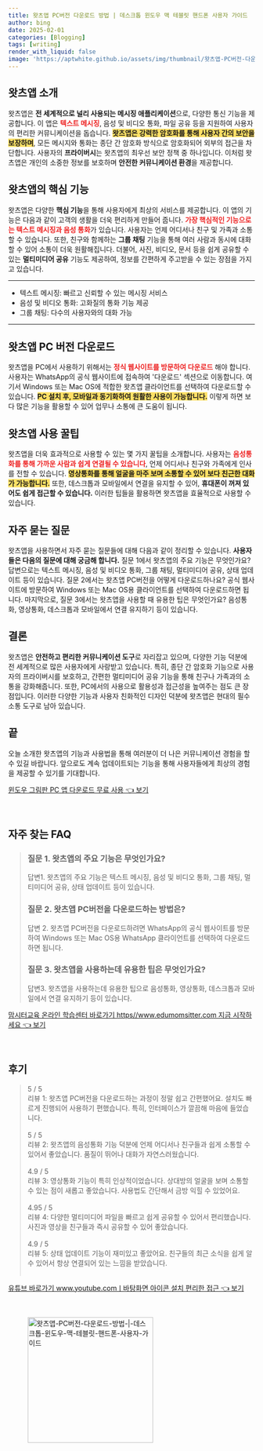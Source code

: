 ```yaml
---
title: 왓츠앱 PC버전 다운로드 방법 | 데스크톱 윈도우 맥 테블릿 핸드폰 사용자 가이드
author: bing
date: 2025-02-01
categories: [Blogging]
tags: [writing]
render_with_liquid: false
image: 'https://aptwhite.github.io/assets/img/thumbnail/왓츠앱-PC버전-다운로드-방법-|-데스크톱-윈도우-맥-테블릿-핸드폰-사용자-가이드.webp'
---
```



<h2 id='왓츠앱_소개'>왓츠앱 소개</h2>

<p>왓츠앱은 <b>전 세계적으로 널리 사용되는 메시징 애플리케이션</b>으로, 다양한 통신 기능을 제공합니다. 이 앱은 <b><span style="color: #ee2323;">텍스트 메시징</span></b>, 음성 및 비디오 통화, 파일 공유 등을 지원하여 사용자의 편리한 커뮤니케이션을 돕습니다. <b><span style="background-color: #ffe066;">왓츠앱은 강력한 암호화를 통해 사용자 간의 보안을 보장하며</span></b>, 모든 메시지와 통화는 종단 간 암호화 방식으로 암호화되어 외부의 접근을 차단합니다. 사용자의 <b>프라이버시</b>는 왓츠앱의 최우선 보안 정책 중 하나입니다. 이처럼 왓츠앱은 개인의 소중한 정보를 보호하며 <b>안전한 커뮤니케이션 환경</b>을 제공합니다.</p>

<h2 id='왓츠앱의_핵심_기능'>왓츠앱의 핵심 기능</h2>

<p>왓츠앱은 다양한 <b>핵심 기능</b>을 통해 사용자에게 최상의 서비스를 제공합니다. 이 앱의 기능은 다음과 같이 고객의 생활을 더욱 편리하게 만들어 줍니다. <b><span style="color: #ee2323;">가장 핵심적인 기능으로는 텍스트 메시징과 음성 통화</span></b>가 있습니다. 사용자는 언제 어디서나 친구 및 가족과 소통할 수 있습니다. 또한, 친구와 함께하는 <b>그룹 채팅</b> 기능을 통해 여러 사람과 동시에 대화할 수 있어 소통이 더욱 원활해집니다. 더불어, 사진, 비디오, 문서 등을 쉽게 공유할 수 있는 <b>멀티미디어 공유</b> 기능도 제공하여, 정보를 간편하게 주고받을 수 있는 장점을 가지고 있습니다.</p>

<hr />

<ul>
    <li>텍스트 메시징: 빠르고 신뢰할 수 있는 메시징 서비스</li>
    <li>음성 및 비디오 통화: 고화질의 통화 기능 제공</li>
    <li>그룹 채팅: 다수의 사용자와의 대화 가능</li>
</ul>

<hr />

<h2 id='왓츠앱_PC_버전_다운로드'>왓츠앱 PC 버전 다운로드</h2>

<p>왓츠앱을 PC에서 사용하기 위해서는 <b><span style="color: #ee2323;">정식 웹사이트를 방문하여 다운로드</span></b> 해야 합니다. 사용자는 WhatsApp의 공식 웹사이트에 접속하여 '다운로드' 섹션으로 이동합니다. 여기서 Windows 또는 Mac OS에 적합한 왓츠앱 클라이언트를 선택하여 다운로드할 수 있습니다. <b><span style="background-color: #ffe066;">PC 설치 후, 모바일과 동기화하여 원활한 사용이 가능합니다.</span></b> 이렇게 하면 보다 많은 기능을 활용할 수 있어 업무나 소통에 큰 도움이 됩니다.</p>

<h2 id='왓츠앱_사용_꿀팁'>왓츠앱 사용 꿀팁</h2>

<p>왓츠앱을 더욱 효과적으로 사용할 수 있는 몇 가지 꿀팁을 소개합니다. 사용자는 <b><span style="color: #ee2323;">음성통화를 통해 가까운 사람과 쉽게 연결될 수 있습니다</span></b>, 언제 어디서나 친구와 가족에게 인사를 전할 수 있습니다. <b><span style="background-color: #ffe066;">영상통화를 통해 얼굴을 마주 보며 소통할 수 있어 보다 친근한 대화가 가능합니다.</span></b> 또한, 데스크톱과 모바일에서 연결을 유지할 수 있어, <b>휴대폰이 꺼져 있어도 쉽게 접근할 수 있습니다.</b> 이러한 팁들을 활용하면 왓츠앱을 효율적으로 사용할 수 있습니다.</p>

<h2 id='자주_묻는_질문'>자주 묻는 질문</h2>

<p>왓츠앱을 사용하면서 자주 묻는 질문들에 대해 다음과 같이 정리할 수 있습니다. <b>사용자들은 다음의 질문에 대해 궁금해 합니다.</b> 질문 1에서 왓츠앱의 주요 기능은 무엇인가요? 답변으로는 텍스트 메시징, 음성 및 비디오 통화, 그룹 채팅, 멀티미디어 공유, 상태 업데이트 등이 있습니다. 질문 2에서는 왓츠앱 PC버전을 어떻게 다운로드하나요? 공식 웹사이트에 방문하여 Windows 또는 Mac OS용 클라이언트를 선택하여 다운로드하면 됩니다. 마지막으로, 질문 3에서는 왓츠앱을 사용할 때 유용한 팁은 무엇인가요? 음성통화, 영상통화, 데스크톱과 모바일에서 연결 유지하기 등이 있습니다.</p>

<h2 id='결론'>결론</h2>

<p>왓츠앱은 <b>안전하고 편리한 커뮤니케이션 도구</b>로 자리잡고 있으며, 다양한 기능 덕분에 전 세계적으로 많은 사용자에게 사랑받고 있습니다. 특히, 종단 간 암호화 기능으로 사용자의 프라이버시를 보호하고, 간편한 멀티미디어 공유 기능을 통해 친구나 가족과의 소통을 강화해줍니다. 또한, PC에서의 사용으로 활용성과 접근성을 높여주는 점도 큰 장점입니다. 이러한 다양한 기능과 사용자 친화적인 디자인 덕분에 왓츠앱은 현대의 필수 소통 도구로 남아 있습니다.</p>

<h2 id='끝'>끝</h2>

<p>오늘 소개한 왓츠앱의 기능과 사용법을 통해 여러분이 더 나은 커뮤니케이션 경험을 할 수 있길 바랍니다. 앞으로도 계속 업데이트되는 기능을 통해 사용자들에게 최상의 경험을 제공할 수 있기를 기대합니다.</p>


<p><a class="click-button" title="윈도우 그림판 PC 앱 다운로드 무료 사용" href="https://aptwhite.github.io/posts/%EC%9C%88%EB%8F%84%EC%9A%B0-%EA%B7%B8%EB%A6%BC%ED%8C%90-PC-%EC%95%B1-%EB%8B%A4%EC%9A%B4%EB%A1%9C%EB%93%9C-%EB%AC%B4%EB%A3%8C-%EC%82%AC%EC%9A%A9/" rel="dofollow">윈도우 그림판 PC 앱 다운로드 무료 사용 👈 보기</a></p><br>
<h2 id='자주_찾는_FAQ'>자주 찾는 FAQ</h2>
<div itemscope="" itemtype="https://schema.org/FAQPage"> 
<blockquote> 
<div itemscope="" itemprop="mainEntity" itemtype="https://schema.org/Question"> 
<h3 itemprop="name">질문 1. 왓츠앱의 주요 기능은 무엇인가요?</h3> 
<div itemscope="" itemprop="acceptedAnswer" itemtype="https://schema.org/Answer"> 
<span itemprop="text"> 
<p>답변1. 왓츠앱의 주요 기능은 텍스트 메시징, 음성 및 비디오 통화, 그룹 채팅, 멀티미디어 공유, 상태 업데이트 등이 있습니다.</p> 
</span> 
</div> 
</div> 

<div itemscope="" itemprop="mainEntity" itemtype="https://schema.org/Question"> 
<h3 itemprop="name">질문 2. 왓츠앱 PC버전을 다운로드하는 방법은?</h3> 
<div itemscope="" itemprop="acceptedAnswer" itemtype="https://schema.org/Answer"> 
<span itemprop="text"> 
<p>답변 2. 왓츠앱 PC버전을 다운로드하려면 WhatsApp의 공식 웹사이트를 방문하여 Windows 또는 Mac OS용 WhatsApp 클라이언트를 선택하여 다운로드하면 됩니다.</p> 
</span> 
</div> 
</div> 

<div itemscope="" itemprop="mainEntity" itemtype="https://schema.org/Question"> 
<h3 itemprop="name">질문 3. 왓츠앱을 사용하는데 유용한 팁은 무엇인가요?</h3> 
<div itemscope="" itemprop="acceptedAnswer" itemtype="https://schema.org/Answer"> 
<span itemprop="text"> 
<p>답변3. 왓츠앱을 사용하는데 유용한 팁으로 음성통화, 영상통화, 데스크톱과 모바일에서 연결 유지하기 등이 있습니다.</p> 
</span> 
</div> 
</div> 
</blockquote> 
</div>
<p><a class="click-button" title="맘시터교육 온라인 학습센터 바로가기 https//www.edumomsitter.com 지금 시작하세요" href="https://aptwhite.github.io/posts/%EB%A7%98%EC%8B%9C%ED%84%B0%EA%B5%90%EC%9C%A1-%EC%98%A8%EB%9D%BC%EC%9D%B8-%ED%95%99%EC%8A%B5%EC%84%BC%ED%84%B0-%EB%B0%94%EB%A1%9C%EA%B0%80%EA%B8%B0-httpswww.edumomsitter.com-%EC%A7%80%EA%B8%88-%EC%8B%9C%EC%9E%91%ED%95%98%EC%84%B8%EC%9A%94/" rel="dofollow">맘시터교육 온라인 학습센터 바로가기 https//www.edumomsitter.com 지금 시작하세요 👈 보기</a></p><br>
<h2 id='후기'>후기</h2>
<div itemscope itemtype="https://schema.org/Product">
  <blockquote>
  <div itemprop="review" itemscope itemtype="https://schema.org/Review">
      <div itemprop="reviewRating" itemscope itemtype="https://schema.org/Rating"> <span itemprop="ratingValue">5</span> / <span itemprop="bestRating">5</span> </div>
      <span itemprop="reviewBody">리뷰 1: 왓츠앱 PC버전을 다운로드하는 과정이 정말 쉽고 간편했어요. 설치도 빠르게 진행되어 사용하기 편했습니다. 특히, 인터페이스가 깔끔해 마음에 들었습니다.</span>
  </div>
  <br>
  <div itemprop="review" itemscope itemtype="https://schema.org/Review">
      <div itemprop="reviewRating" itemscope itemtype="https://schema.org/Rating"> <span itemprop="ratingValue">5</span> / <span itemprop="bestRating">5</span> </div>
      <span itemprop="reviewBody">리뷰 2: 왓츠앱의 음성통화 기능 덕분에 언제 어디서나 친구들과 쉽게 소통할 수 있어서 좋았습니다. 품질이 뛰어나 대화가 자연스러웠습니다.</span>
  </div>
  <br>
  <div itemprop="review" itemscope itemtype="https://schema.org/Review">
      <div itemprop="reviewRating" itemscope itemtype="https://schema.org/Rating"> <span itemprop="ratingValue">4.9</span> / <span itemprop="bestRating">5</span> </div>
      <span itemprop="reviewBody">리뷰 3: 영상통화 기능이 특히 인상적이었습니다. 상대방의 얼굴을 보며 소통할 수 있는 점이 새롭고 좋았습니다. 사용법도 간단해서 금방 익힐 수 있었어요.</span>
  </div>
  <br>
  <div itemprop="review" itemscope itemtype="https://schema.org/Review">
      <div itemprop="reviewRating" itemscope itemtype="https://schema.org/Rating"> <span itemprop="ratingValue">4.95</span> / <span itemprop="bestRating">5</span> </div>
      <span itemprop="reviewBody">리뷰 4: 다양한 멀티미디어 파일을 빠르고 쉽게 공유할 수 있어서 편리했습니다. 사진과 영상을 친구들과 즉시 공유할 수 있어 좋았습니다.</span>
  </div>
  <br>
  <div itemprop="review" itemscope itemtype="https://schema.org/Review">
      <div itemprop="reviewRating" itemscope itemtype="https://schema.org/Rating"> <span itemprop="ratingValue">4.9</span> / <span itemprop="bestRating">5</span> </div>
      <span itemprop="reviewBody">리뷰 5: 상태 업데이트 기능이 재미있고 좋았어요. 친구들의 최근 소식을 쉽게 알 수 있어서 항상 연결되어 있는 느낌을 받았습니다.</span>
  </div>
  <br>
  </blockquote>
</div>
<p><a class="click-button" title="유튜브 바로가기 www.youtube.comㅣ바탕화면 아이콘 설치 편리한 접근" href="https://aptwhite.github.io/posts/%EC%9C%A0%ED%8A%9C%EB%B8%8C-%EB%B0%94%EB%A1%9C%EA%B0%80%EA%B8%B0-www.youtube.com%E3%85%A3%EB%B0%94%ED%83%95%ED%99%94%EB%A9%B4-%EC%95%84%EC%9D%B4%EC%BD%98-%EC%84%A4%EC%B9%98-%ED%8E%B8%EB%A6%AC%ED%95%9C-%EC%A0%91%EA%B7%BC/" rel="dofollow">유튜브 바로가기 www.youtube.comㅣ바탕화면 아이콘 설치 편리한 접근 👈 보기</a></p><br>
<figure class="image"><img src="https://aptwhite.github.io/assets/img/thumbnail/왓츠앱-PC버전-다운로드-방법-|-데스크톱-윈도우-맥-테블릿-핸드폰-사용자-가이드.webp" alt="왓츠앱-PC버전-다운로드-방법-|-데스크톱-윈도우-맥-테블릿-핸드폰-사용자-가이드" width="256" height="256"></figure>